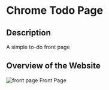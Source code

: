 # Chrome Todo Page

## Description

A simple to-do front page

## Overview of the Website

![front page](img/overview.png)
Front Page
<br><br>
